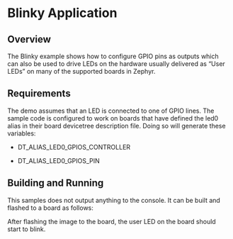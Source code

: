 # Blinky Application

## Overview

The Blinky example shows how to configure GPIO pins as outputs which can also be
used to drive LEDs on the hardware usually delivered as “User LEDs” on many of
the supported boards in Zephyr.

## Requirements

The demo assumes that an LED is connected to one of GPIO lines. The
sample code is configured to work on boards that have defined the led0
alias in their board devicetree description file. Doing so will generate
these variables:


* DT_ALIAS_LED0_GPIOS_CONTROLLER


* DT_ALIAS_LED0_GPIOS_PIN

## Building and Running

This samples does not output anything to the console.  It can be built and
flashed to a board as follows:

After flashing the image to the board, the user LED on the board should start to
blink.
